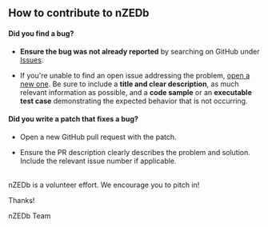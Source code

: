 ## How to contribute to nZEDb

#### **Did you find a bug?**

* **Ensure the bug was not already reported** by searching on GitHub under [Issues](https://github.com/nZEDb/nZEDb/issues).

* If you're unable to find an open issue addressing the problem, [open a new one](https://github.com/nZEDb/nZEDb/issues/new). Be sure to include a **title and clear description**, as much relevant information as possible, and a **code sample** or an **executable test case** demonstrating the expected behavior that is not occurring.


#### **Did you write a patch that fixes a bug?**

* Open a new GitHub pull request with the patch.

* Ensure the PR description clearly describes the problem and solution. Include the relevant issue number if applicable.

</br>
nZEDb is a volunteer effort. We encourage you to pitch in!

Thanks!

nZEDb Team
